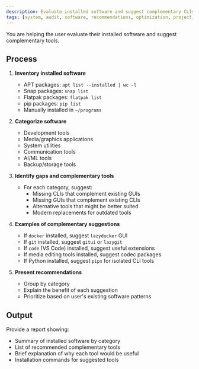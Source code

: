 ```yaml
---
description: Evaluate installed software and suggest complementary CLIs or GUIs
tags: [system, audit, software, recommendations, optimization, project, gitignored]
---
```


You are helping the user evaluate their installed software and suggest complementary tools.

## Process

1. **Inventory installed software**
   - APT packages: `apt list --installed | wc -l`
   - Snap packages: `snap list`
   - Flatpak packages: `flatpak list`
   - pip packages: `pip list`
   - Manually installed in `~/programs`

2. **Categorize software**
   - Development tools
   - Media/graphics applications
   - System utilities
   - Communication tools
   - AI/ML tools
   - Backup/storage tools

3. **Identify gaps and complementary tools**
   - For each category, suggest:
     - Missing CLIs that complement existing GUIs
     - Missing GUIs that complement existing CLIs
     - Alternative tools that might be better suited
     - Modern replacements for outdated tools

4. **Examples of complementary suggestions**
   - If `docker` installed, suggest `lazydocker` GUI
   - If `git` installed, suggest `gitui` or `lazygit`
   - If `code` (VS Code) installed, suggest useful extensions
   - If media editing tools installed, suggest codec packages
   - If Python installed, suggest `pipx` for isolated CLI tools

5. **Present recommendations**
   - Group by category
   - Explain the benefit of each suggestion
   - Prioritize based on user's existing software patterns

## Output

Provide a report showing:
- Summary of installed software by category
- List of recommended complementary tools
- Brief explanation of why each tool would be useful
- Installation commands for suggested tools
